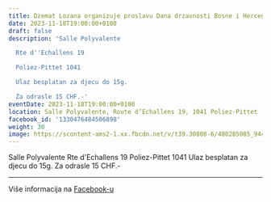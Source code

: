 ```yaml
---
title: Dzemat Lozana organizuje proslavu Dana drzavnosti Bosne i Hercegovine
date: 2023-11-18T19:00:00+0100
draft: false
description: 'Salle Polyvalente

  Rte d''Echallens 19

  Poliez-Pittet 1041

  Ulaz besplatan za djecu do 15g.

  Za odrasle 15 CHF.-'
eventDate: 2023-11-18T19:00:00+0100
location: Salle Polyvalente, Route d’Echallens 19, 1041 Poliez-Pittet
facebook_id: '1330476484506898'
weight: 30
image: https://scontent-ams2-1.xx.fbcdn.net/v/t39.30808-6/480285085_944333661160567_3277375841641556820_n.jpg?_nc_cat=107&ccb=1-7&_nc_sid=9e60e4&_nc_ohc=MiIh47pNdpcQ7kNvwGVkhVI&_nc_oc=AdnX2T6cdYPsPC5a0vX2wN-u5_yP4ujg8RsRgm-3HpeQSlxXwCZ3_Lqi6dbxenOg0tM&_nc_zt=23&_nc_ht=scontent-ams2-1.xx&edm=ABTKTjYEAAAA&_nc_gid=3-XvjHbv37Fyz1RhrrHI_g&_nc_tpa=Q5bMBQFys6gV9hDQp0-MxpxfLOhwlgKqSOqpeW11HV_AsRlwey1HL56c_wYYjHzdqJSnUaERKAFrvBmlZg&oh=00_Afeh8MYYSwUjgVcYu_cR6zfenoA4G-5pEKPwdAlVcD7PlQ&oe=690A1B5F
---
```


Salle Polyvalente
Rte d'Echallens 19
Poliez-Pittet 1041
Ulaz besplatan za djecu do 15g.
Za odrasle 15 CHF.-

---

Više informacija na [Facebook-u](https://facebook.com/events/1330476484506898)